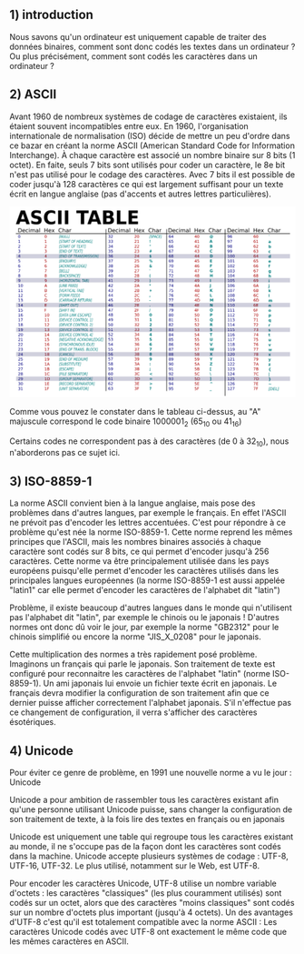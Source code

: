 ## 1) introduction

Nous savons qu'un ordinateur est uniquement capable de traiter des données binaires, comment sont donc codés les textes dans un ordinateur ? Ou plus précisément, comment sont codés les caractères dans un ordinateur ?

## 2) ASCII

Avant 1960 de nombreux systèmes de codage de caractères existaient, ils étaient souvent incompatibles entre eux. En 1960, l'organisation internationale de normalisation (ISO) décide de mettre un peu d'ordre dans ce bazar en créant la norme ASCII (American Standard Code for Information Interchange). À chaque caractère est associé un nombre binaire sur 8 bits (1 octet). En faite, seuls 7 bits sont utilisés pour coder un caractère, le 8e bit n'est pas utilisé pour le codage des caractères. Avec 7 bits il est possible de coder jusqu'à 128 caractères ce qui est largement suffisant pour un texte écrit en langue anglaise (pas d'accents et autres lettres particulières).

![](img/c5c_1.svg)

Comme vous pouvez le constater dans le tableau ci-dessus, au "A" majuscule correspond le code binaire 1000001<sub>2</sub> (65<sub>10</sub> ou 41<sub>16</sub>)

Certains codes ne correspondent pas à des caractères (de 0 à 32<sub>10</sub>), nous n'aborderons pas ce sujet ici.

## 3) ISO-8859-1

La norme ASCII convient bien à la langue anglaise, mais pose des problèmes dans d'autres langues, par exemple le français. En effet l'ASCII ne prévoit pas d'encoder les lettres accentuées. C'est pour répondre à ce problème qu'est née la norme ISO-8859-1. Cette norme reprend les mêmes principes que l'ASCII, mais les nombres binaires associés à chaque caractère sont codés sur 8 bits, ce qui permet d'encoder jusqu'à 256 caractères. Cette norme va être principalement utilisée dans les pays européens puisqu'elle permet d'encoder les caractères utilisés dans les principales langues européennes (la norme ISO-8859-1 est aussi appelée "latin1" car elle permet d'encoder les caractères de l'alphabet dit "latin")

Problème, il existe beaucoup d'autres langues dans le monde qui n'utilisent pas l'alphabet dit "latin", par exemple le chinois ou le japonais ! D'autres normes ont donc dû voir le jour, par exemple la norme "GB2312" pour le chinois simplifié ou encore la norme "JIS_X_0208" pour le japonais.

Cette multiplication des normes a très rapidement posé problème. Imaginons un français qui parle le japonais. Son traitement de texte est configuré pour reconnaitre les caractères de l'alphabet "latin" (norme ISO-8859-1). Un ami japonais lui envoie un fichier texte écrit en japonais. Le français devra modifier la configuration de son traitement afin que ce dernier puisse afficher correctement l'alphabet japonais. S'il n'effectue pas ce changement de configuration, il verra s'afficher des caractères ésotériques.

## 4) Unicode

Pour éviter ce genre de problème, en 1991 une nouvelle norme a vu le jour : Unicode

Unicode a pour ambition de rassembler tous les caractères existant afin qu'une personne utilisant Unicode puisse, sans changer la configuration de son traitement de texte, à la fois lire des textes en français ou en japonais

Unicode est uniquement une table qui regroupe tous les caractères existant au monde, il ne s'occupe pas de la façon dont les caractères sont codés dans la machine. Unicode accepte plusieurs systèmes de codage : UTF-8, UTF-16, UTF-32. Le plus utilisé, notamment sur le Web, est UTF-8.

Pour encoder les caractères Unicode, UTF-8 utilise un nombre variable d'octets : les caractères "classiques" (les plus couramment utilisés) sont codés sur un octet, alors que des caractères "moins classiques" sont codés sur un nombre d'octets plus important (jusqu'à 4 octets). Un des avantages d'UTF-8 c'est qu'il est totalement compatible avec la norme ASCII : Les caractères Unicode codés avec UTF-8 ont exactement le même code que les mêmes caractères en ASCII.